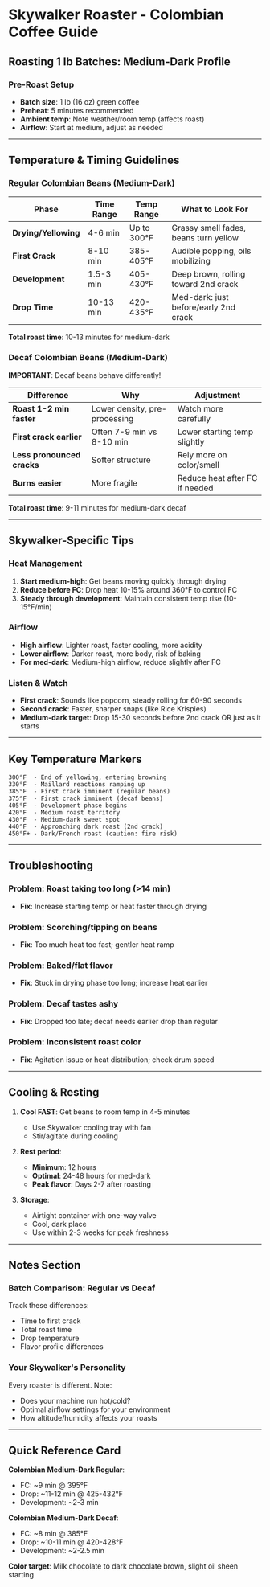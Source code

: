 # Skywalker Roaster - Colombian Coffee Guide

## Roasting 1 lb Batches: Medium-Dark Profile

### Pre-Roast Setup
- **Batch size**: 1 lb (16 oz) green coffee
- **Preheat**: 5 minutes recommended
- **Ambient temp**: Note weather/room temp (affects roast)
- **Airflow**: Start at medium, adjust as needed

---

## Temperature & Timing Guidelines

### Regular Colombian Beans (Medium-Dark)

| Phase | Time Range | Temp Range | What to Look For |
|-------|-----------|-----------|------------------|
| **Drying/Yellowing** | 4-6 min | Up to 300°F | Grassy smell fades, beans turn yellow |
| **First Crack** | 8-10 min | 385-405°F | Audible popping, oils mobilizing |
| **Development** | 1.5-3 min | 405-430°F | Deep brown, rolling toward 2nd crack |
| **Drop Time** | 10-13 min | 420-435°F | Med-dark: just before/early 2nd crack |

**Total roast time**: 10-13 minutes for medium-dark

### Decaf Colombian Beans (Medium-Dark)

**IMPORTANT**: Decaf beans behave differently!

| Difference | Why | Adjustment |
|-----------|-----|------------|
| **Roast 1-2 min faster** | Lower density, pre-processing | Watch more carefully |
| **First crack earlier** | Often 7-9 min vs 8-10 min | Lower starting temp slightly |
| **Less pronounced cracks** | Softer structure | Rely more on color/smell |
| **Burns easier** | More fragile | Reduce heat after FC if needed |

**Total roast time**: 9-11 minutes for medium-dark decaf

---

## Skywalker-Specific Tips

### Heat Management
1. **Start medium-high**: Get beans moving quickly through drying
2. **Reduce before FC**: Drop heat 10-15% around 360°F to control FC
3. **Steady through development**: Maintain consistent temp rise (10-15°F/min)

### Airflow
- **High airflow**: Lighter roast, faster cooling, more acidity
- **Lower airflow**: Darker roast, more body, risk of baking
- **For med-dark**: Medium-high airflow, reduce slightly after FC

### Listen & Watch
- **First crack**: Sounds like popcorn, steady rolling for 60-90 seconds
- **Second crack**: Faster, sharper snaps (like Rice Krispies)
- **Medium-dark target**: Drop 15-30 seconds before 2nd crack OR just as it starts

---

## Key Temperature Markers

```
300°F  - End of yellowing, entering browning
330°F  - Maillard reactions ramping up
385°F  - First crack imminent (regular beans)
375°F  - First crack imminent (decaf beans)
405°F  - Development phase begins
420°F  - Medium roast territory
430°F  - Medium-dark sweet spot
440°F  - Approaching dark roast (2nd crack)
450°F+ - Dark/French roast (caution: fire risk)
```

---

## Troubleshooting

### Problem: Roast taking too long (>14 min)
- **Fix**: Increase starting temp or heat faster through drying

### Problem: Scorching/tipping on beans
- **Fix**: Too much heat too fast; gentler heat ramp

### Problem: Baked/flat flavor
- **Fix**: Stuck in drying phase too long; increase heat earlier

### Problem: Decaf tastes ashy
- **Fix**: Dropped too late; decaf needs earlier drop than regular

### Problem: Inconsistent roast color
- **Fix**: Agitation issue or heat distribution; check drum speed

---

## Cooling & Resting

1. **Cool FAST**: Get beans to room temp in 4-5 minutes
   - Use Skywalker cooling tray with fan
   - Stir/agitate during cooling

2. **Rest period**:
   - **Minimum**: 12 hours
   - **Optimal**: 24-48 hours for med-dark
   - **Peak flavor**: Days 2-7 after roasting

3. **Storage**:
   - Airtight container with one-way valve
   - Cool, dark place
   - Use within 2-3 weeks for peak freshness

---

## Notes Section

### Batch Comparison: Regular vs Decaf

Track these differences:
- Time to first crack
- Total roast time
- Drop temperature
- Flavor profile differences

### Your Skywalker's Personality

Every roaster is different. Note:
- Does your machine run hot/cold?
- Optimal airflow settings for your environment
- How altitude/humidity affects your roasts

---

## Quick Reference Card

**Colombian Medium-Dark Regular**:
- FC: ~9 min @ 395°F
- Drop: ~11-12 min @ 425-432°F
- Development: ~2-3 min

**Colombian Medium-Dark Decaf**:
- FC: ~8 min @ 385°F
- Drop: ~10-11 min @ 420-428°F
- Development: ~2-2.5 min

**Color target**: Milk chocolate to dark chocolate brown, slight oil sheen starting
